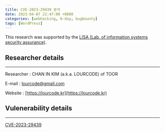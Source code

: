 ```yaml
---
title: CVE-2023-29439 분석
date: 2023-04-07 22:47:00 +0800
categories: [webhacking, 0-day, bugbounty]
tags: [WordPress]
---
```


This research was supported by the [LISA (Lab. of information systems
security assurance)](https://www.schlisa.com/).

## Researcher details
---

Researcher : CHAN IN KIM (a.k.a. LOURCODE) of TOOR

E-mail : lourcode@gmail.com

Website : [https://lourcode.kr](https://lourcode.kr)

## Vulenerability details
---

[CVE-2023-29439](https://cve.mitre.org/cgi-bin/cvename.cgi?name=CVE-2023-29439)